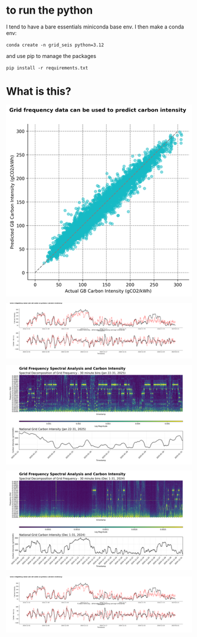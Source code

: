 # to run the python

I tend to have a bare essentials miniconda base env. I then make a conda env:

`conda create -n grid_seis python=3.12`

and use pip to manage the packages

`pip install -r requirements.txt`

# What is this?

![Diagram](/plots/scatter_xgb.png)

![Diagram](/plots/validation.png)

![Diagram](/plots/fft_heatmap_january.png)


![Diagram](/plots/fft_heatmap_december.png)


![Diagram](/plots/validation.png)